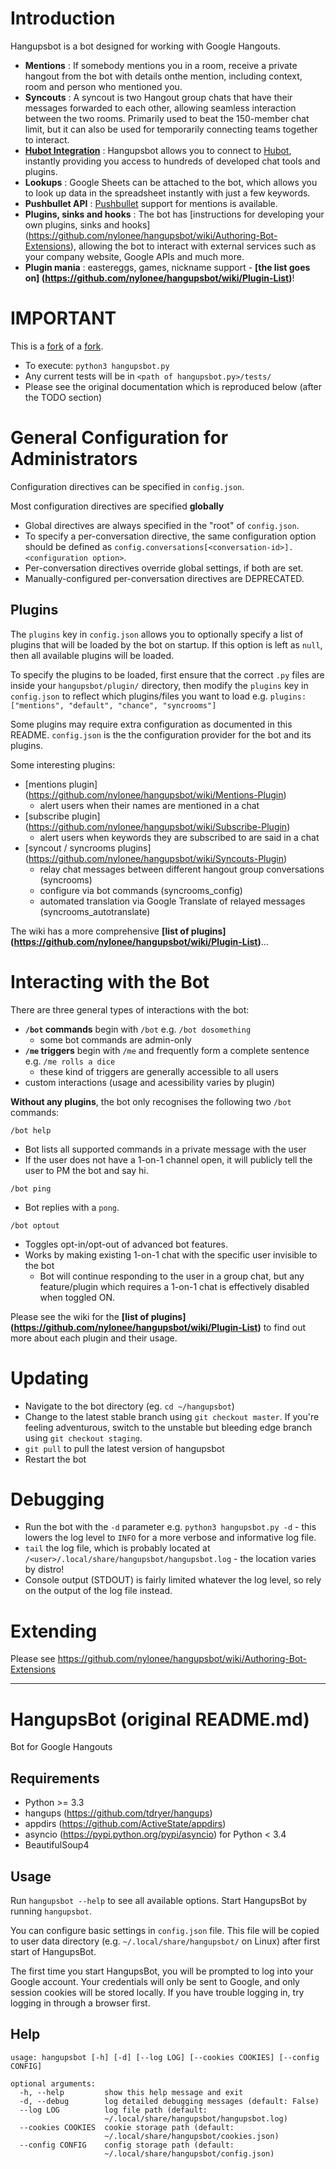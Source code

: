 # Introduction

Hangupsbot is a bot designed for working with Google Hangouts.
* **Mentions** :
  If somebody mentions you in a room, receive a private hangout from the bot with details onthe mention, 
  including context, room and person who mentioned you.
* **Syncouts** : 
  A syncout is two Hangout group chats that have their messages forwarded to each other, allowing seamless 
  interaction between the two rooms. Primarily used to beat the 150-member chat limit, but it can also be
  used for temporarily connecting teams together to interact.
* [**Hubot Integration**](https://github.com/nylonee/hangupsbot/wiki/Hubot-Integration) :
  Hangupsbot allows you to connect to [Hubot](https://hubot.github.com/), instantly providing you access 
  to hundreds of developed chat tools and plugins.
* **Lookups** :
  Google Sheets can be attached to the bot, which allows you to look up data in the 
  spreadsheet instantly with just a few keywords.
* **Pushbullet API** :
  [Pushbullet](https://www.pushbullet.com/) support for mentions is available.
* **Plugins, sinks and hooks** : 
  The bot has [instructions for developing your own plugins, sinks and hooks]
  (https://github.com/nylonee/hangupsbot/wiki/Authoring-Bot-Extensions), allowing the bot to interact 
  with external services such as your company website, Google APIs and much more.
* **Plugin mania** : 
  eastereggs, games, nickname support - **[the list goes on]
    (https://github.com/nylonee/hangupsbot/wiki/Plugin-List)**!

# IMPORTANT

This is a [fork](https://gitlab.sabah.io/eol/mogunsamang) of a [fork](https://github.com/xmikos/hangupsbot).

* To execute: `python3 hangupsbot.py`
* Any current tests will be in `<path of hangupsbot.py>/tests/`
* Please see the original documentation which is reproduced below
  (after the TODO section)

# General Configuration for Administrators

Configuration directives can be specified in `config.json`.

Most configuration directives are specified **globally** 
* Global directives are always specified in the "root" of `config.json`.
* To specify a per-conversation directive, the same configuration option should
  be defined as `config.conversations[<conversation-id>].<configuration option>`.
* Per-conversation directives override global settings, if both are set.
* Manually-configured per-conversation directives are DEPRECATED.

## Plugins

The `plugins` key in `config.json` allows you to optionally specify a list of plugins
  that will be loaded by the bot on startup. If this option is left as `null`, then
  all available plugins will be loaded.

To specify the plugins to be loaded, first ensure that the correct `.py` files are 
  inside your `hangupsbot/plugin/` directory, then modify the `plugins` key in
  `config.json` to reflect which plugins/files you want to load e.g.
    `plugins: ["mentions", "default", "chance", "syncrooms"]`

Some plugins may require extra configuration as documented in this README. 
  `config.json` is the the configuration provider for the bot and its plugins.

Some interesting plugins:
* [mentions plugin]
  (https://github.com/nylonee/hangupsbot/wiki/Mentions-Plugin)
  * alert users when their names are mentioned in a chat
* [subscribe plugin]
  (https://github.com/nylonee/hangupsbot/wiki/Subscribe-Plugin)
  * alert users when keywords they are subscribed to are said in a chat 
* [syncout / syncrooms plugins]
  (https://github.com/nylonee/hangupsbot/wiki/Syncouts-Plugin)
  * relay chat messages between different hangout group conversations (syncrooms)
  * configure via bot commands (syncrooms_config)
  * automated translation via Google Translate of relayed messages (syncrooms_autotranslate)

The wiki has a more comprehensive **[list of plugins]
  (https://github.com/nylonee/hangupsbot/wiki/Plugin-List)**...

# Interacting with the Bot

There are three general types of interactions with the bot:
* **`/bot` commands** begin with `/bot` e.g. `/bot dosomething`
  * some bot commands are admin-only
* **`/me` triggers** begin with `/me` and frequently form a complete sentence e.g.
  `/me rolls a dice`
  * these kind of triggers are generally accessible to all users
* custom interactions (usage and acessibility varies by plugin)

**Without any plugins**, the bot only recognises the following two `/bot` commands:

`/bot help`
* Bot lists all supported commands in a private message with the user
* If the user does not have a 1-on-1 channel open, it will publicly tell 
  the user to PM the bot and say hi.

`/bot ping`
* Bot replies with a `pong`.

`/bot optout`
* Toggles opt-in/opt-out of advanced bot features.
* Works by making existing 1-on-1 chat with the specific user invisible to the bot
  * Bot will continue responding to the user in a group chat, but any feature/plugin
    which requires a 1-on-1 chat is effectively disabled when toggled ON.

Please see the wiki for the **[list of plugins]
  (https://github.com/nylonee/hangupsbot/wiki/Plugin-List)** to find out more
  about each plugin and their usage.
  
# Updating

* Navigate to the bot directory (eg. `cd ~/hangupsbot`)
* Change to the latest stable branch using `git checkout master`. If you're feeling adventurous, switch to the unstable but bleeding edge branch using `git checkout staging`.
* `git pull` to pull the latest version of hangupsbot
* Restart the bot

# Debugging

* Run the bot with the `-d` parameter e.g. `python3 hangupsbot.py -d` - this
  lowers the log level to `INFO` for a more verbose and informative log file.
* `tail` the log file, which is probably located at
  `/<user>/.local/share/hangupsbot/hangupsbot.log` - the location varies by
  distro!
* Console output (STDOUT) is fairly limited whatever the log level, so rely
  on the output of the log file instead.

# Extending

Please see https://github.com/nylonee/hangupsbot/wiki/Authoring-Bot-Extensions

---

HangupsBot (original README.md)
===============================

Bot for Google Hangouts

Requirements
------------

- Python >= 3.3
- hangups (https://github.com/tdryer/hangups)
- appdirs (https://github.com/ActiveState/appdirs)
- asyncio (https://pypi.python.org/pypi/asyncio) for Python < 3.4
- BeautifulSoup4

Usage
-----

Run `hangupsbot --help` to see all available options.
Start HangupsBot by running `hangupsbot`.

You can configure basic settings in `config.json` file. This file will be
copied to user data directory (e.g. `~/.local/share/hangupsbot/` on Linux)
after first start of HangupsBot.

The first time you start HangupsBot, you will be prompted to log into your
Google account. Your credentials will only be sent to Google, and only
session cookies will be stored locally. If you have trouble logging in,
try logging in through a browser first.

Help
----

    usage: hangupsbot [-h] [-d] [--log LOG] [--cookies COOKIES] [--config CONFIG]

    optional arguments:
      -h, --help         show this help message and exit
      -d, --debug        log detailed debugging messages (default: False)
      --log LOG          log file path (default:
                         ~/.local/share/hangupsbot/hangupsbot.log)
      --cookies COOKIES  cookie storage path (default:
                         ~/.local/share/hangupsbot/cookies.json)
      --config CONFIG    config storage path (default:
                         ~/.local/share/hangupsbot/config.json)


